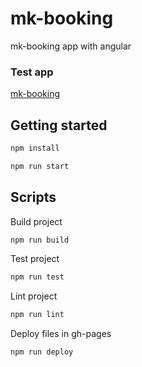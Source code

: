 # mk-booking

mk-booking app with angular

### Test app

[mk-booking](https://sebastiangolian.github.io/mk-booking)

## Getting started

```bash
npm install
```

```bash
npm run start
```

## Scripts

Build project

```bash
npm run build
```

Test project

```bash
npm run test
```

Lint project

```bash
npm run lint
```

Deploy files in gh-pages

```bash
npm run deploy
```
